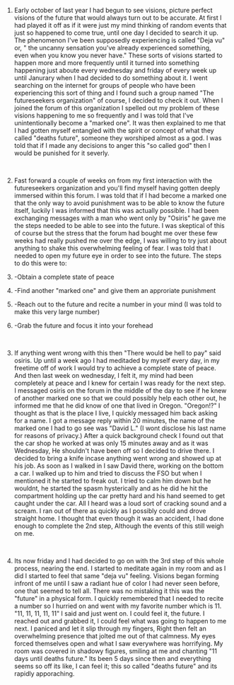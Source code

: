1. Early october of last year I had begun to see visions, picture perfect visions of the future that would always turn out to be accurate. At first I had played it off as if it were just my mind thinking of random events that just so happened to come true, until one day I decided to search it up. The phenomenon I've been supposedly experiencing is called "Deja vu" or, " the uncanny sensation you've already experienced something, even when you know you never have." These sorts of visions started to happen more and more frequently until it turned into something happening just aboute every wednesday and friday of every week up until Janurary when I had decided to do something about it. I went searching on the internet for groups of people who have been experiencing this sort of thing and I found such a group named "The futureseekers organization" of course, I decided to check it out. When I joined the forum of this organization I spelled out my problem of these visions happening to me so frequently and I was told that I've unintentionally become a "marked one". It was then explained to me that I had gotten myself entangled with the spirit or concept of what they called "deaths future", someone they worshiped almost as a god. I was told that if I made any decisions to anger this "so called god" then I would be punished for it severly.

&#x200B;

2. Fast forward a couple of weeks on from my first interaction with the futureseekers organization and you'll find myself having gotten deeply immersed within this forum. I was told that if I had become a marked one that the only way to avoid punishment was to be able to know the future itself, luckily I was informed that this was actually possible. I had been exchanging messages with a man who went only by "Osiris" he gave me the steps needed to be able to see into the future. I was skeptical of this of course but the stress that the forum had bought me over these few weeks had really pushed me over the edge, I was willing to try just about anything to shake this overwhelming feeling of fear. I was told that I needed to open my future eye in order to see into the future. The steps to do this were to:  


1. \-Obtain a complete state of peace
2. \-Find another "marked one" and give them an approriate punishment
3. \-Reach out to the future and recite a number in your mind (I was told to make this very large number)
4. \-Grab the future and focus it into your forehead

&#x200B;

3. If anything went wrong with this then "There would be hell to pay" said osiris. Up until a week ago I had meditaded by myself every day, in my freetime off of work I would try to achieve a complete state of peace. And then last week on wednesday, I felt it, my mind had been completely at peace and I knew for certain I was ready for the next step. I messaged osiris on the forum in the middle of the day to see if he knew of another marked one so that we could possibly help each other out, he informed me that he did know of one that lived in Oregon. "Oregon!?" I thought as that is the place I live, I quickly messaged him back asking for a name. I got a message reply within 20 minutes, the name of the marked one I had to go see was "David L." (I wont disclose his last name for reasons of privacy.) After a quick background check I found out that the car shop he worked at was only 15 minutes away and as it was Wednesday, He shouldn't have been off so I decided to drive there. I decided to bring a knife incase anything went wrong and showed up at his job. As soon as I walked in I saw David there, working on the bottom a car. I walked up to him and tried to discuss the FSO but when I mentioned it he started to freak out. I tried to calm him down but he wouldnt, he started the spasm hysterically and as he did he hit the compartment holding up the car pretty hard and his hand seemed to get caught under the car. All I heard was a loud sort of cracking sound and a scream. I ran out of there as quickly as I possibly could and drove straight home. I thought that even though it was an accident, I had done enough to complete the 2nd step, Although the events of this still weigh on me.

&#x200B;

4. Its now friday and I had decided to go on with the 3rd step of this whole process, nearing the end. I started to meditate again in my room and as I did I started to feel that same "deja vu" feeling. Visions began forming infront of me until I saw a radiant hue of color I had never seen before, one that seemed to tell all. There was no mistaking it this was the "future" in a physical form. I quickly remembered that I needed to recite a number so I hurried on and went with my favorite number which is 11. "11, 11, 11, 11, 11" I said and just went on. I could feel it, the future. I reached out and grabbed it, I could feel what was going to happen to me next. I paniced and let it slip through my fingers, Right then felt an overwhelming presence that jolted me out of that calmness. My eyes forced themselves open and what I saw everywhere was horrifying. My room was covered in shadowy figures, smiling at me and chanting "11 days until deaths future." Its been 5 days since then and everything seems so off its like, I can feel it; this so called "deaths future" and its rapidly apporaching.